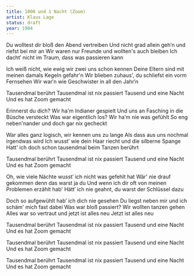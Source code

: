 ```yaml
---
title: 1000 und 1 Nacht (Zoom)
artist: Klaus Lage
status: draft
year: 1984
---
```


Du wolltest dir bloß den Abend vertreiben
Und nicht grad allein geh′n und riefst bei mir an
Wir waren nur Freunde und wollten's auch bleiben
Ich dacht′ nicht im Traum, dass was passieren kann

Ich weiß nicht, wie ewig wir zwei uns schon kennen
Deine Eltern sind mit meinen damals Kegeln gefahr'n
Wir blieben zuhaus', du schliefst ein vorm Fernsehen
Wir war′n wie Geschwister in all den Jahr′n

Tausendmal berührt
Tausendmal ist nix passiert
Tausend und eine Nacht
Und es hat Zoom gemacht

Erinnerst du dich? Wir ha'm Indianer gespielt
Und uns an Fasching in die Büsche versteckt
Was war eigentlich los? Wir ha′m nie was gefühlt
So eng neben'nander und doch gar nix gecheckt

War alles ganz logisch, wir kennen uns zu lange
Als dass aus uns nochmal irgendwas wird
Ich wusst′ wie dein Haar riecht und die silberne Spange
Hatt' ich doch schon tausendmal beim Tanzen berührt

Tausendmal berührt
Tausendmal ist nix passiert
Tausend und eine Nacht
Und es hat Zoom gemacht

Oh, wie viele Nächte wusst′ ich nicht was gefehlt hat
Wär' nie drauf gekommen denn das warst ja du
Und wenn ich dir oft von meinen Problemen erzählt hab'
Hätt′ ich nie geahnt, du warst der Schlüssel dazu

Doch so aufgewühlt hab′ ich dich nie gesehen
Du liegst neben mir und ich schäm' mich fast dabei
Was war bloß passiert? Wir wollten tanzen gehen
Alles war so vertraut und jetzt ist alles neu
Jetzt ist alles neu

Tausendmal berührt
Tausendmal ist nix passiert
Tausend und eine Nacht
Und es hat Zoom gemacht

Tausendmal berührt
Tausendmal ist nix passiert
Tausend und eine Nacht
Und es hat Zoom gemacht

Tausendmal berührt
Tausendmal ist nix passiert
Tausend und eine Nacht
Und es hat Zoom gemacht 
